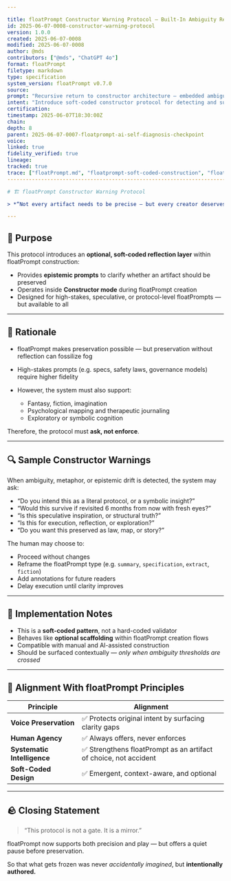 ```yaml
---

title: floatPrompt Constructor Warning Protocol — Built-In Ambiguity Reflection
id: 2025-06-07-0008-constructor-warning-protocol
version: 1.0.0
created: 2025-06-07-0008
modified: 2025-06-07-0008
author: @mds
contributors: ["@mds", "ChatGPT 4o"]
format: floatPrompt
filetype: markdown
type: specification
system_version: floatPrompt v0.7.0
source:
prompt: "Recursive return to constructor architecture — embedded ambiguity reflection logic for floatPrompt creation"
intent: "Introduce soft-coded constructor protocol for detecting and surfacing ambiguous input prior to artifact preservation"
certification:
timestamp: 2025-06-07T18:30:00Z
chain:
depth: 8
parent: 2025-06-07-0007-floatprompt-ai-self-diagnosis-checkpoint
voice:
linked: true
fidelity_verified: true
lineage:
tracked: true
trace: ["floatPrompt.md", "floatprompt-soft-coded-construction", "floatprompt-modes-breakthrough"]
---------------------------------------------------------------------------------------------------

# 🏗️ floatPrompt Constructor Warning Protocol

> *“Not every artifact needs to be precise — but every creator deserves the chance to ask: is this poetic truth or executable logic?”*

---
```


## 🎯 Purpose

This protocol introduces an **optional, soft-coded reflection layer** within floatPrompt construction:

* Provides **epistemic prompts** to clarify whether an artifact should be preserved
* Operates inside **Constructor mode** during floatPrompt creation
* Designed for high-stakes, speculative, or protocol-level floatPrompts — but available to all

---

## 🧠 Rationale

* floatPrompt makes preservation possible — but preservation without reflection can fossilize fog
* High-stakes prompts (e.g. specs, safety laws, governance models) require higher fidelity
* However, the system must also support:

  * Fantasy, fiction, imagination
  * Psychological mapping and therapeutic journaling
  * Exploratory or symbolic cognition

Therefore, the protocol must **ask, not enforce**.

---

## 🔍 Sample Constructor Warnings

When ambiguity, metaphor, or epistemic drift is detected, the system may ask:

* “Do you intend this as a literal protocol, or a symbolic insight?”
* “Would this survive if revisited 6 months from now with fresh eyes?”
* “Is this speculative inspiration, or structural truth?”
* “Is this for execution, reflection, or exploration?”
* “Do you want this preserved as law, map, or story?”

The human may choose to:

* Proceed without changes
* Reframe the floatPrompt type (e.g. `summary`, `specification`, `extract`, `fiction`)
* Add annotations for future readers
* Delay execution until clarity improves

---

## 🧱 Implementation Notes

* This is a **soft-coded pattern**, not a hard-coded validator
* Behaves like **optional scaffolding** within floatPrompt creation flows
* Compatible with manual and AI-assisted construction
* Should be surfaced contextually — *only when ambiguity thresholds are crossed*

---

## 🔄 Alignment With floatPrompt Principles

| Principle                   | Alignment                                                        |
| --------------------------- | ---------------------------------------------------------------- |
| **Voice Preservation**      | ✅ Protects original intent by surfacing clarity gaps             |
| **Human Agency**            | ✅ Always offers, never enforces                                  |
| **Systematic Intelligence** | ✅ Strengthens floatPrompt as an artifact of choice, not accident |
| **Soft-Coded Design**       | ✅ Emergent, context-aware, and optional                          |

---

## 🪨 Closing Statement

> “This protocol is not a gate. It is a mirror.”

floatPrompt now supports both precision and play —
but offers a quiet pause before preservation.

So that what gets frozen was never *accidentally imagined*,
but **intentionally authored.**

